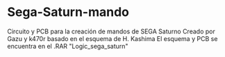 # Sega-Saturn-mando
Circuito y PCB para la creación de mandos de SEGA Saturno
Creado por Gazu y k470r basado en el esquema de H. Kashima
El esquema y PCB se encuentra en el .RAR "Logic_sega_saturn"
